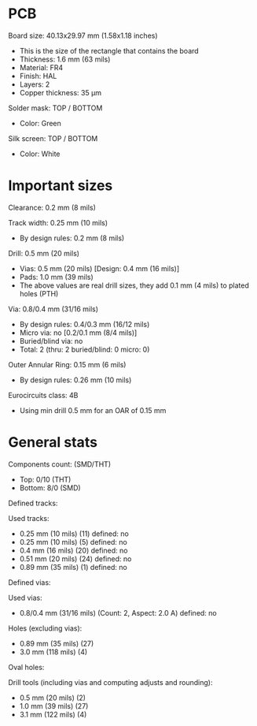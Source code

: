 # PCB

Board size: 40.13x29.97 mm (1.58x1.18 inches)

- This is the size of the rectangle that contains the board
- Thickness: 1.6 mm (63 mils)
- Material: FR4
- Finish: HAL
- Layers: 2
- Copper thickness: 35 µm

Solder mask: TOP / BOTTOM

- Color: Green

Silk screen: TOP / BOTTOM

- Color: White


# Important sizes

Clearance: 0.2 mm (8 mils)

Track width: 0.25 mm (10 mils)

- By design rules: 0.2 mm (8 mils)

Drill: 0.5 mm (20 mils)

- Vias: 0.5 mm (20 mils) [Design: 0.4 mm (16 mils)]
- Pads: 1.0 mm (39 mils)
- The above values are real drill sizes, they add 0.1 mm (4 mils) to plated holes (PTH)

Via: 0.8/0.4 mm (31/16 mils)

- By design rules: 0.4/0.3 mm (16/12 mils)
- Micro via: no [0.2/0.1 mm (8/4 mils)]
- Buried/blind via: no
- Total: 2 (thru: 2 buried/blind: 0 micro: 0)

Outer Annular Ring: 0.15 mm (6 mils)

- By design rules: 0.26 mm (10 mils)

Eurocircuits class: 4B
- Using min drill 0.5 mm for an OAR of 0.15 mm


# General stats

Components count: (SMD/THT)

- Top: 0/10 (THT)
- Bottom: 8/0 (SMD)

Defined tracks:


Used tracks:

- 0.25 mm (10 mils) (11) defined: no
- 0.25 mm (10 mils) (5) defined: no
- 0.4 mm (16 mils) (20) defined: no
- 0.51 mm (20 mils) (24) defined: no
- 0.89 mm (35 mils) (1) defined: no

Defined vias:


Used vias:

- 0.8/0.4 mm (31/16 mils) (Count: 2, Aspect: 2.0 A) defined: no

Holes (excluding vias):

- 0.89 mm (35 mils) (27)
- 3.0 mm (118 mils) (4)

Oval holes:


Drill tools (including vias and computing adjusts and rounding):

- 0.5 mm (20 mils) (2)
- 1.0 mm (39 mils) (27)
- 3.1 mm (122 mils) (4)




